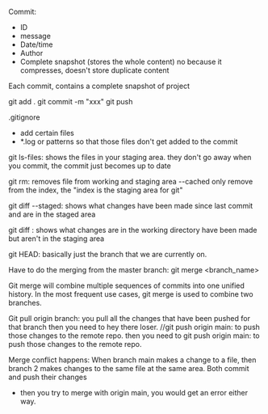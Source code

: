 Commit:

- ID
- message
- Date/time
- Author
- Complete snapshot (stores the whole content)
  no because it compresses, doesn't store duplicate content

Each commit, contains a complete snapshot of project

git add .
git commit -m "xxx"
git push

.gitignore

- add certain files
- \*.log or patterns
  so that those files don't get added to the commit

git ls-files: shows the files in your staging area. they don't go away when you commit, the commit just becomes up to date

git rm: removes file from working and staging area
--cached only remove from the index, the "index is the staging area for git"

git diff --staged: shows what changes have been made since last commit and are in the staged area

git diff : shows what changes are in the working directory have been made but aren't in the staging area

git HEAD: basically just the branch that we are currently on.

Have to do the merging from the master branch:
git merge <branch_name>

Git merge will combine multiple sequences of commits into one unified history. In the most frequent use cases, git merge is used to combine two branches.

Git pull origin branch: you pull all the changes that have been pushed for that branch
then you need to hey there loser.
//git push origin main: to push those changes to the remote repo.
then you need to
git push origin main: to push those changes to the remote repo.

Merge conflict happens: When branch main makes a change to a file, then branch 2 makes changes to the same file at the same area. Both commit and push their changes
- then you try to merge with origin main, you would get an error either way.
